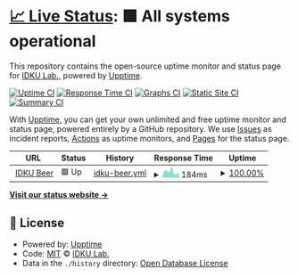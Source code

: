 # [📈 Live Status](https://status.idkulab.com): <!--live status--> **🟩 All systems operational**

This repository contains the open-source uptime monitor and status page for [IDKU Lab.](idkulab.com), powered by [Upptime](https://github.com/upptime/upptime).

[![Uptime CI](https://github.com/idkulab/upptime/workflows/Uptime%20CI/badge.svg)](https://github.com/idkulab/upptime/actions?query=workflow%3A%22Uptime+CI%22)
[![Response Time CI](https://github.com/idkulab/upptime/workflows/Response%20Time%20CI/badge.svg)](https://github.com/idkulab/upptime/actions?query=workflow%3A%22Response+Time+CI%22)
[![Graphs CI](https://github.com/idkulab/upptime/workflows/Graphs%20CI/badge.svg)](https://github.com/idkulab/upptime/actions?query=workflow%3A%22Graphs+CI%22)
[![Static Site CI](https://github.com/idkulab/upptime/workflows/Static%20Site%20CI/badge.svg)](https://github.com/idkulab/upptime/actions?query=workflow%3A%22Static+Site+CI%22)
[![Summary CI](https://github.com/idkulab/upptime/workflows/Summary%20CI/badge.svg)](https://github.com/idkulab/upptime/actions?query=workflow%3A%22Summary+CI%22)

With [Upptime](https://upptime.js.org), you can get your own unlimited and free uptime monitor and status page, powered entirely by a GitHub repository. We use [Issues](https://github.com/idkulab/upptime/issues) as incident reports, [Actions](https://github.com/idkulab/upptime/actions) as uptime monitors, and [Pages](https://status.idkulab.com) for the status page.

<!--start: status pages-->
<!-- This summary is generated by Upptime (https://github.com/upptime/upptime) -->
<!-- Do not edit this manually, your changes will be overwritten -->
<!-- prettier-ignore -->
| URL | Status | History | Response Time | Uptime |
| --- | ------ | ------- | ------------- | ------ |
| <img alt="" src="https://favicons.githubusercontent.com/beer.idkulab.com" height="13"> [IDKU Beer](https://beer.idkulab.com) | 🟩 Up | [idku-beer.yml](https://github.com/idkulab/upptime/commits/HEAD/history/idku-beer.yml) | <details><summary><img alt="Response time graph" src="./graphs/idku-beer/response-time-week.png" height="20"> 184ms</summary><br><a href="https://status.idkulab.com/history/idku-beer"><img alt="Response time 176" src="https://img.shields.io/endpoint?url=https%3A%2F%2Fraw.githubusercontent.com%2Fidkulab%2Fupptime%2FHEAD%2Fapi%2Fidku-beer%2Fresponse-time.json"></a><br><a href="https://status.idkulab.com/history/idku-beer"><img alt="24-hour response time 140" src="https://img.shields.io/endpoint?url=https%3A%2F%2Fraw.githubusercontent.com%2Fidkulab%2Fupptime%2FHEAD%2Fapi%2Fidku-beer%2Fresponse-time-day.json"></a><br><a href="https://status.idkulab.com/history/idku-beer"><img alt="7-day response time 184" src="https://img.shields.io/endpoint?url=https%3A%2F%2Fraw.githubusercontent.com%2Fidkulab%2Fupptime%2FHEAD%2Fapi%2Fidku-beer%2Fresponse-time-week.json"></a><br><a href="https://status.idkulab.com/history/idku-beer"><img alt="30-day response time 176" src="https://img.shields.io/endpoint?url=https%3A%2F%2Fraw.githubusercontent.com%2Fidkulab%2Fupptime%2FHEAD%2Fapi%2Fidku-beer%2Fresponse-time-month.json"></a><br><a href="https://status.idkulab.com/history/idku-beer"><img alt="1-year response time 176" src="https://img.shields.io/endpoint?url=https%3A%2F%2Fraw.githubusercontent.com%2Fidkulab%2Fupptime%2FHEAD%2Fapi%2Fidku-beer%2Fresponse-time-year.json"></a></details> | <details><summary><a href="https://status.idkulab.com/history/idku-beer">100.00%</a></summary><a href="https://status.idkulab.com/history/idku-beer"><img alt="All-time uptime 99.94%" src="https://img.shields.io/endpoint?url=https%3A%2F%2Fraw.githubusercontent.com%2Fidkulab%2Fupptime%2FHEAD%2Fapi%2Fidku-beer%2Fuptime.json"></a><br><a href="https://status.idkulab.com/history/idku-beer"><img alt="24-hour uptime 100.00%" src="https://img.shields.io/endpoint?url=https%3A%2F%2Fraw.githubusercontent.com%2Fidkulab%2Fupptime%2FHEAD%2Fapi%2Fidku-beer%2Fuptime-day.json"></a><br><a href="https://status.idkulab.com/history/idku-beer"><img alt="7-day uptime 100.00%" src="https://img.shields.io/endpoint?url=https%3A%2F%2Fraw.githubusercontent.com%2Fidkulab%2Fupptime%2FHEAD%2Fapi%2Fidku-beer%2Fuptime-week.json"></a><br><a href="https://status.idkulab.com/history/idku-beer"><img alt="30-day uptime 100.00%" src="https://img.shields.io/endpoint?url=https%3A%2F%2Fraw.githubusercontent.com%2Fidkulab%2Fupptime%2FHEAD%2Fapi%2Fidku-beer%2Fuptime-month.json"></a><br><a href="https://status.idkulab.com/history/idku-beer"><img alt="1-year uptime 99.94%" src="https://img.shields.io/endpoint?url=https%3A%2F%2Fraw.githubusercontent.com%2Fidkulab%2Fupptime%2FHEAD%2Fapi%2Fidku-beer%2Fuptime-year.json"></a></details>

<!--end: status pages-->

[**Visit our status website →**](https://status.idkulab.com)

## 📄 License

- Powered by: [Upptime](https://github.com/upptime/upptime)
- Code: [MIT](./LICENSE) © [IDKU Lab.](idkulab.com)
- Data in the `./history` directory: [Open Database License](https://opendatacommons.org/licenses/odbl/1-0/)
